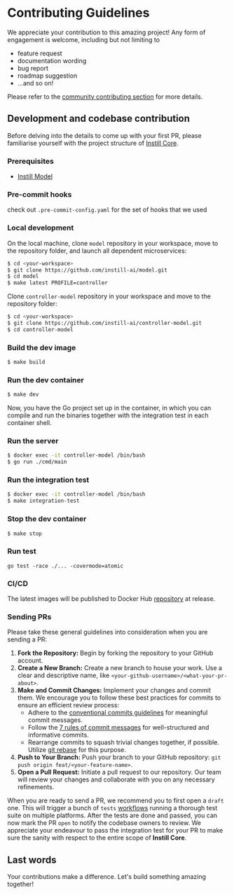 # Contributing Guidelines

We appreciate your contribution to this amazing project! Any form of engagement is welcome, including but not limiting to

- feature request
- documentation wording
- bug report
- roadmap suggestion
- ...and so on!

Please refer to the [community contributing section](https://github.com/instill-ai/community#contributing) for more details.

## Development and codebase contribution

Before delving into the details to come up with your first PR, please familiarise yourself with the project structure of [Instill Core](https://github.com/instill-ai/community#instill-core).

### Prerequisites

- [Instill Model](https://github.com/instill-ai/model)

### Pre-commit hooks

check out `.pre-commit-config.yaml` for the set of hooks that we used

### Local development

On the local machine, clone `model` repository in your workspace, move to the repository folder, and launch all dependent microservices:

```bash
$ cd <your-workspace>
$ git clone https://github.com/instill-ai/model.git
$ cd model
$ make latest PROFILE=controller
```

Clone `controller-model` repository in your workspace and move to the repository folder:

```bash
$ cd <your-workspace>
$ git clone https://github.com/instill-ai/controller-model.git
$ cd controller-model
```

### Build the dev image

```bash
$ make build
```

### Run the dev container

```bash
$ make dev
```

Now, you have the Go project set up in the container, in which you can compile and run the binaries together with the integration test in each container shell.

### Run the server

```bash
$ docker exec -it controller-model /bin/bash
$ go run ./cmd/main
```

### Run the integration test

```bash
$ docker exec -it controller-model /bin/bash
$ make integration-test
```

### Stop the dev container

```bash
$ make stop
```

### Run test

```
go test -race ./... -covermode=atomic
```

### CI/CD

The latest images will be published to Docker Hub [repository](https://hub.docker.com/r/instill/controller-model) at release.


### Sending PRs

Please take these general guidelines into consideration when you are sending a PR:

1. **Fork the Repository:** Begin by forking the repository to your GitHub account.
2. **Create a New Branch:** Create a new branch to house your work. Use a clear and descriptive name, like `<your-github-username>/<what-your-pr-about>`.
3. **Make and Commit Changes:** Implement your changes and commit them. We encourage you to follow these best practices for commits to ensure an efficient review process:
   - Adhere to the [conventional commits guidelines](https://www.conventionalcommits.org/) for meaningful commit messages.
   - Follow the [7 rules of commit messages](https://chris.beams.io/posts/git-commit/) for well-structured and informative commits.
   - Rearrange commits to squash trivial changes together, if possible. Utilize [git rebase](http://gitready.com/advanced/2009/03/20/reorder-commits-with-rebase.html) for this purpose.
4. **Push to Your Branch:** Push your branch to your GitHub repository: `git push origin feat/<your-feature-name>`.
5. **Open a Pull Request:** Initiate a pull request to our repository. Our team will review your changes and collaborate with you on any necessary refinements.

When you are ready to send a PR, we recommend you to first open a `draft` one. This will trigger a bunch of `tests` [workflows](https://github.com/instill-ai/pipeline-backend/tree/main/.github/workflows) running a thorough test suite on multiple platforms. After the tests are done and passed, you can now mark the PR `open` to notify the codebase owners to review. We appreciate your endeavour to pass the integration test for your PR to make sure the sanity with respect to the entire scope of **Instill Core**.

## Last words

Your contributions make a difference. Let's build something amazing together!
